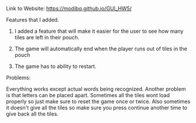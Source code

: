 Link to Website: https://modibq.github.io/GUI_HW5/

Features that I added.

1. I added a feature that will make it easier for the user to see how many tiles
are left in their pouch.

2. The game will automatically end when the player runs out of tiles in the pouch

3. The game has to ability to restart.


Problems:

Everything works except actual words being recognized.
Another problem is that letters can be placed apart.
Sometimes all the tiles wont load properly so just make
sure to reset the game once or twice. Also sometimes it
doesn't give all the tiles so make sure you press continue
another time to give back all the tiles.


